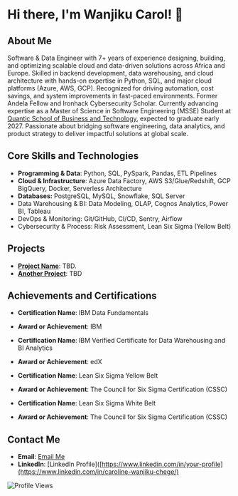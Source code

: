 # Hi there, I'm Wanjiku Carol! 👋

## About Me
Software & Data Engineer with 7+ years of experience designing, building, and optimizing scalable cloud and data-driven solutions across Africa and Europe.
Skilled in backend development, data warehousing, and cloud architecture with hands-on expertise in Python, SQL, and major cloud platforms (Azure, AWS, GCP).
Recognized for driving automation, cost savings, and system improvements in fast-paced environments. Former Andela Fellow and Ironhack Cybersecurity Scholar.
Currently advancing expertise as a Master of Science in Software Engineering (MSSE) Student at [Quantic School of Business and Technology](https://quantic.edu/), expected to graduate early 2027.
Passionate about bridging software engineering, data analytics, and product strategy to deliver impactful solutions at global scale.

## Core Skills and Technologies
- **Programming & Data**: Python, SQL, PySpark, Pandas, ETL Pipelines
- **Cloud & Infrastructure**: Azure Data Factory, AWS S3/Glue/Redshift, GCP BigQuery, Docker, Serverless Architecture
- **Databases:** PostgreSQL, MySQL, Snowflake, SQL Server
- Data Warehousing & BI: Data Modeling, OLAP, Cognos Analytics, Power BI, Tableau
- DevOps & Monitoring: Git/GitHub, CI/CD, Sentry, Airflow
- Cybersecurity & Process: Risk Assessment, Lean Six Sigma (Yellow Belt)

## Projects
- **[Project Name](https://github.com/wanjiku-carol/project-name)**: TBD.
- **[Another Project](https://github.com/wanjiku-carol/another-project)**: TBD

## Achievements and Certifications

- **Certification Name**: IBM Data Fundamentals
- **Award or Achievement**: IBM

- **Certification Name**: IBM Verified Certificate for Data Warehousing and BI Analytics
- **Award or Achievement**: edX

- **Certification Name**: Lean Six Sigma Yellow Belt
- **Award or Achievement**: The Council for Six Sigma Certification (CSSC)

- **Certification Name**: Lean Six Sigma White Belt
- **Award or Achievement**: The Council for Six Sigma Certification (CSSC)

## Contact Me
- **Email**: [Email Me](mailto:carolchege4300@gmail.com)
- **LinkedIn**: [LinkedIn Profile]([https://www.linkedin.com/in/your-profile](https://www.linkedin.com/in/caroline-wanjiku-chege/)

![Profile Views](https://komarev.com/ghpvc/?username=wanjiku-carol&color=blue)
